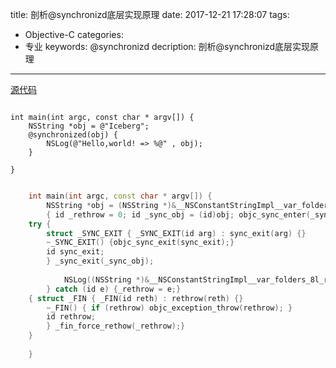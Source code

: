 title: 剖析@synchronizd底层实现原理
date: 2017-12-21 17:28:07
tags: 
- Objective-C
categories: 
- 专业
keywords: @synchronizd
decription: 剖析@synchronizd底层实现原理

---

[源代码](https://github.com/opensource-apple/objc4/blob/master/runtime/objc-sync.mm#L295)


```objc

int main(int argc, const char * argv[]) {
    NSString *obj = @"Iceberg";
    @synchronized(obj) {
        NSLog(@"Hello,world! => %@" , obj);
    }

}

```

```C++

	int main(int argc, const char * argv[]) {
	    NSString *obj = (NSString *)&__NSConstantStringImpl__var_folders_8l_rsj0hqpj42b9jsw81mc3xv_40000gn_T_block_main_baa732_mi_0;
	    { id _rethrow = 0; id _sync_obj = (id)obj; objc_sync_enter(_sync_obj);
	try {
		struct _SYNC_EXIT { _SYNC_EXIT(id arg) : sync_exit(arg) {}
		~_SYNC_EXIT() {objc_sync_exit(sync_exit);}
		id sync_exit;
		} _sync_exit(_sync_obj);
	
	        NSLog((NSString *)&__NSConstantStringImpl__var_folders_8l_rsj0hqpj42b9jsw81mc3xv_40000gn_T_block_main_baa732_mi_1 , obj);
	    } catch (id e) {_rethrow = e;}
	{ struct _FIN { _FIN(id reth) : rethrow(reth) {}
		~_FIN() { if (rethrow) objc_exception_throw(rethrow); }
		id rethrow;
		} _fin_force_rethow(_rethrow);}
	}
	
	}
```